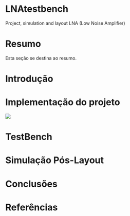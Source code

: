 # LNAtestbench
Project, simulation and layout LNA (Low Noise Amplifier)
# Resumo
Esta seção se destina ao resumo.

# Introdução
# Implementação do projeto
![](PNG-brasão-Ufersa-194x300-small.png)
# TestBench
# Simulação Pós-Layout
# Conclusões
# Referências

